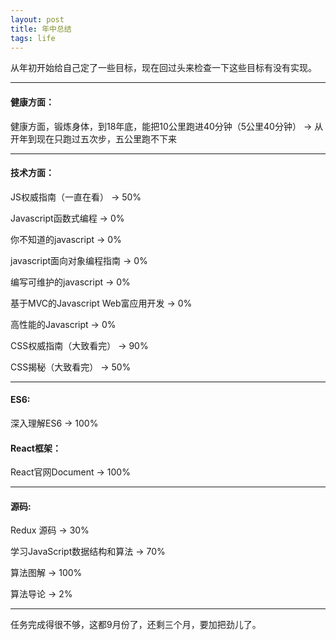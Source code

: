 ```yaml
---
layout: post
title: 年中总结
tags: life
---
```

从年初开始给自己定了一些目标，现在回过头来检查一下这些目标有没有实现。
- - - -
#### 健康方面：
健康方面，锻炼身体，到18年底，能把10公里跑进40分钟（5公里40分钟） -> 从开年到现在只跑过五次步，五公里跑不下来
- - - -
#### 技术方面：
JS权威指南（一直在看） -> 50%


Javascript函数式编程 -> 0%


你不知道的javascript -> 0%


javascript面向对象编程指南 -> 0%


编写可维护的javascript -> 0%


基于MVC的Javascript Web富应用开发 -> 0%


高性能的Javascript -> 0%


CSS权威指南（大致看完） -> 90%


CSS揭秘（大致看完） -> 50%
- - - -
#### ES6:
深入理解ES6 -> 100%
#### React框架：
React官网Document -> 100%
- - - -
#### 源码:
Redux 源码 ->  30%

学习JavaScript数据结构和算法 -> 70%

算法图解 -> 100%

算法导论 -> 2%
- - - -

任务完成得很不够，这都9月份了，还剩三个月，要加把劲儿了。
